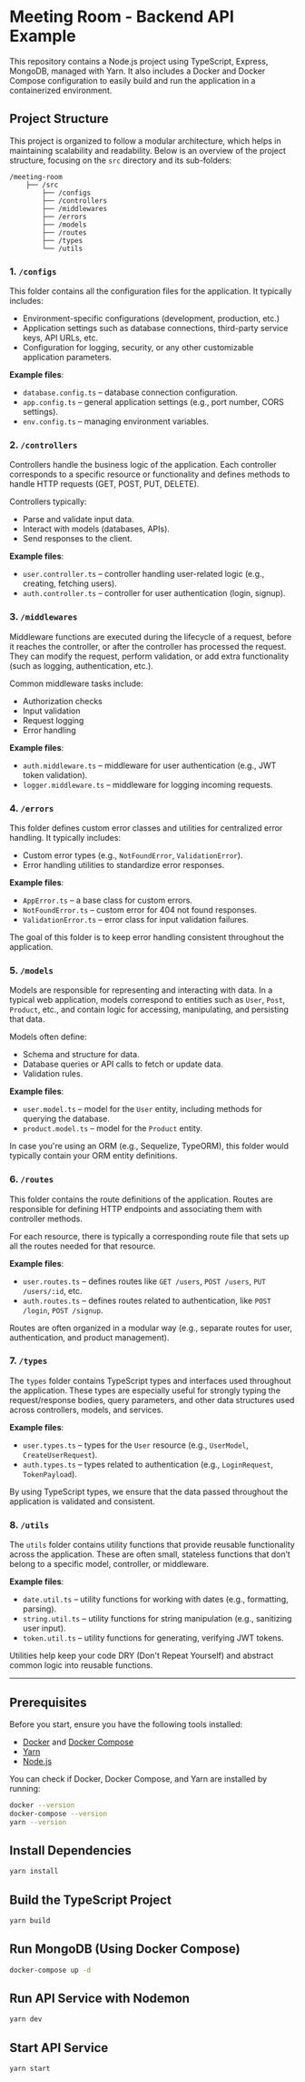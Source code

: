 # Meeting Room - Backend API Example

This repository contains a Node.js project using TypeScript, Express, MongoDB, managed with Yarn. It also includes a Docker and Docker Compose configuration to easily build and run the application in a containerized environment.

## Project Structure
This project is organized to follow a modular architecture, which helps in maintaining scalability and readability. Below is an overview of the project structure, focusing on the `src` directory and its sub-folders:
```
/meeting-room
    ├── /src
        ├── /configs
        ├── /controllers
        ├── /middlewares
        ├── /errors
        ├── /models
        ├── /routes
        ├── /types
        └── /utils
```

### 1. **`/configs`**

This folder contains all the configuration files for the application. It typically includes:

- Environment-specific configurations (development, production, etc.)
- Application settings such as database connections, third-party service keys, API URLs, etc.
- Configuration for logging, security, or any other customizable application parameters.

**Example files**:
- `database.config.ts` – database connection configuration.
- `app.config.ts` – general application settings (e.g., port number, CORS settings).
- `env.config.ts` – managing environment variables.

### 2. **`/controllers`**

Controllers handle the business logic of the application. Each controller corresponds to a specific resource or functionality and defines methods to handle HTTP requests (GET, POST, PUT, DELETE). 

Controllers typically:
- Parse and validate input data.
- Interact with models (databases, APIs).
- Send responses to the client.

**Example files**:
- `user.controller.ts` – controller handling user-related logic (e.g., creating, fetching users).
- `auth.controller.ts` – controller for user authentication (login, signup).

### 3. **`/middlewares`**

Middleware functions are executed during the lifecycle of a request, before it reaches the controller, or after the controller has processed the request. They can modify the request, perform validation, or add extra functionality (such as logging, authentication, etc.).

Common middleware tasks include:
- Authorization checks
- Input validation
- Request logging
- Error handling

**Example files**:
- `auth.middleware.ts` – middleware for user authentication (e.g., JWT token validation).
- `logger.middleware.ts` – middleware for logging incoming requests.

### 4. **`/errors`**

This folder defines custom error classes and utilities for centralized error handling. It typically includes:

- Custom error types (e.g., `NotFoundError`, `ValidationError`).
- Error handling utilities to standardize error responses.

**Example files**:
- `AppError.ts` – a base class for custom errors.
- `NotFoundError.ts` – custom error for 404 not found responses.
- `ValidationError.ts` – error class for input validation failures.

The goal of this folder is to keep error handling consistent throughout the application.

### 5. **`/models`**

Models are responsible for representing and interacting with data. In a typical web application, models correspond to entities such as `User`, `Post`, `Product`, etc., and contain logic for accessing, manipulating, and persisting that data.

Models often define:
- Schema and structure for data.
- Database queries or API calls to fetch or update data.
- Validation rules.

**Example files**:
- `user.model.ts` – model for the `User` entity, including methods for querying the database.
- `product.model.ts` – model for the `Product` entity.

In case you're using an ORM (e.g., Sequelize, TypeORM), this folder would typically contain your ORM entity definitions.

### 6. **`/routes`**

This folder contains the route definitions of the application. Routes are responsible for defining HTTP endpoints and associating them with controller methods.

For each resource, there is typically a corresponding route file that sets up all the routes needed for that resource.

**Example files**:
- `user.routes.ts` – defines routes like `GET /users`, `POST /users`, `PUT /users/:id`, etc.
- `auth.routes.ts` – defines routes related to authentication, like `POST /login`, `POST /signup`.

Routes are often organized in a modular way (e.g., separate routes for user, authentication, and product management).

### 7. **`/types`**

The `types` folder contains TypeScript types and interfaces used throughout the application. These types are especially useful for strongly typing the request/response bodies, query parameters, and other data structures used across controllers, models, and services.

**Example files**:
- `user.types.ts` – types for the `User` resource (e.g., `UserModel`, `CreateUserRequest`).
- `auth.types.ts` – types related to authentication (e.g., `LoginRequest`, `TokenPayload`).

By using TypeScript types, we ensure that the data passed throughout the application is validated and consistent.

### 8. **`/utils`**

The `utils` folder contains utility functions that provide reusable functionality across the application. These are often small, stateless functions that don’t belong to a specific model, controller, or middleware.

**Example files**:
- `date.util.ts` – utility functions for working with dates (e.g., formatting, parsing).
- `string.util.ts` – utility functions for string manipulation (e.g., sanitizing user input).
- `token.util.ts` – utility functions for generating, verifying JWT tokens.

Utilities help keep your code DRY (Don't Repeat Yourself) and abstract common logic into reusable functions.

---

## Prerequisites

Before you start, ensure you have the following tools installed:

- [Docker](https://www.docker.com/get-started) and [Docker Compose](https://docs.docker.com/compose/)
- [Yarn](https://classic.yarnpkg.com/en/docs/install/)
- [Node.js](https://nodejs.org/en/)

You can check if Docker, Docker Compose, and Yarn are installed by running:

```bash
docker --version
docker-compose --version
yarn --version
```

## Install Dependencies
```bash
yarn install
```

## Build the TypeScript Project
```bash
yarn build
```

## Run MongoDB (Using Docker Compose)
```bash
docker-compose up -d
```

## Run API Service with Nodemon
```bash
yarn dev
```

## Start API Service
```bash
yarn start
```